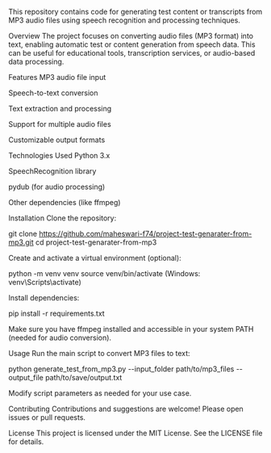 This repository contains code for generating test content or transcripts from MP3 audio files using speech recognition and processing techniques.

Overview
The project focuses on converting audio files (MP3 format) into text, enabling automatic test or content generation from speech data. This can be useful for educational tools, transcription services, or audio-based data processing.

Features
MP3 audio file input

Speech-to-text conversion

Text extraction and processing

Support for multiple audio files

Customizable output formats

Technologies Used
Python 3.x

SpeechRecognition library

pydub (for audio processing)

Other dependencies (like ffmpeg)

Installation
Clone the repository:

git clone https://github.com/maheswari-f74/project-test-genarater-from-mp3.git
cd project-test-genarater-from-mp3

Create and activate a virtual environment (optional):

python -m venv venv
source venv/bin/activate (Windows: venv\Scripts\activate)

Install dependencies:

pip install -r requirements.txt

Make sure you have ffmpeg installed and accessible in your system PATH (needed for audio conversion).

Usage
Run the main script to convert MP3 files to text:

python generate_test_from_mp3.py --input_folder path/to/mp3_files --output_file path/to/save/output.txt

Modify script parameters as needed for your use case.

Contributing
Contributions and suggestions are welcome! Please open issues or pull requests.

License
This project is licensed under the MIT License. See the LICENSE file for details.
